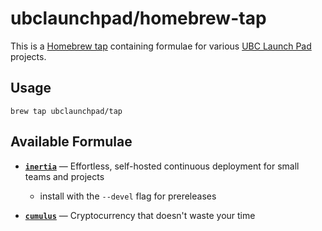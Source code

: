 # ubclaunchpad/homebrew-tap

This is a [Homebrew tap](https://docs.brew.sh/Taps) containing formulae for
various [UBC Launch Pad](https://www.ubclaunchpad.com) projects.

## Usage

```
brew tap ubclaunchpad/tap
```

## Available Formulae

- [**`inertia`**](https://github.com/ubclaunchpad/inertia) — Effortless, self-hosted continuous deployment for small teams and projects
    - install with the `--devel` flag for prereleases

- [**`cumulus`**](https://github.com/ubclaunchpad/cumulus) — Cryptocurrency that doesn't waste your time
